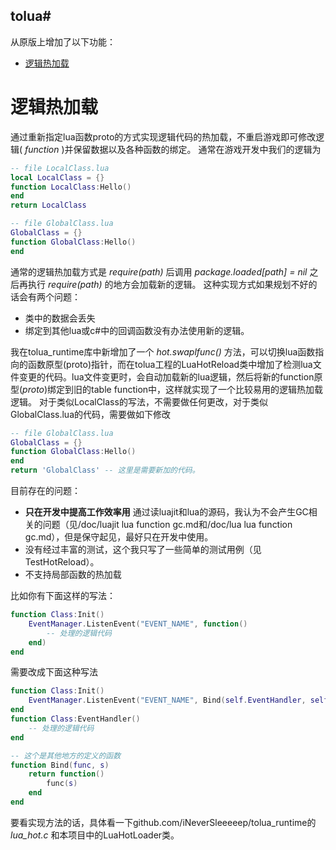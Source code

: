 ## tolua#

从原版上增加了以下功能：
- [逻辑热加载](#逻辑热加载) 

# 逻辑热加载
通过重新指定lua函数proto的方式实现逻辑代码的热加载，不重启游戏即可修改逻辑( *function* )并保留数据以及各种函数的绑定。
通常在游戏开发中我们的逻辑为
```lua
-- file LocalClass.lua
local LocalClass = {}
function LocalClass:Hello()
end
return LocalClass
```
```lua
-- file GlobalClass.lua
GlobalClass = {}
function GlobalClass:Hello()
end
```
通常的逻辑热加载方式是 *require(path)* 后调用 *package.loaded[path] = nil* 之后再执行 *require(path)* 的地方会加载新的逻辑。
这种实现方式如果规划不好的话会有两个问题：
- 类中的数据会丢失
- 绑定到其他lua或c#中的回调函数没有办法使用新的逻辑。

我在tolua_runtime库中新增加了一个 *hot.swaplfunc()* 方法，可以切换lua函数指向的函数原型(proto)指针，而在tolua工程的LuaHotReload类中增加了检测lua文件变更的代码。lua文件变更时，会自动加载新的lua逻辑，然后将新的function原型(*proto*)绑定到旧的table function中，这样就实现了一个比较易用的逻辑热加载逻辑。
对于类似LocalClass的写法，不需要做任何更改，对于类似GlobalClass.lua的代码，需要做如下修改
```lua
-- file GlobalClass.lua
GlobalClass = {}
function GlobalClass:Hello()
end
return 'GlobalClass' -- 这里是需要新加的代码。
```

目前存在的问题：
- **只在开发中提高工作效率用** 通过读luajit和lua的源码，我认为不会产生GC相关的问题（见/doc/luajit lua function gc.md和/doc/lua lua function gc.md），但是保守起见，最好只在开发中使用。
- 没有经过丰富的测试，这个我只写了一些简单的测试用例（见TestHotReload）。
- 不支持局部函数的热加载

比如你有下面这样的写法：
```lua
function Class:Init()
    EventManager.ListenEvent("EVENT_NAME", function()
        -- 处理的逻辑代码
    end)
end
```
需要改成下面这种写法
```lua
function Class:Init()
    EventManager.ListenEvent("EVENT_NAME", Bind(self.EventHandler, self))
end
function Class:EventHandler()
    -- 处理的逻辑代码
end

-- 这个是其他地方的定义的函数
function Bind(func, s)
    return function()
        func(s)
    end
end
```

要看实现方法的话，具体看一下github.com/iNeverSleeeeep/tolua_runtime的 *lua_hot.c* 和本项目中的LuaHotLoader类。
